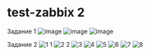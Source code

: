 # test-zabbix 2
Задание 1
![image](https://github.com/ZelinskiyAN/test-zabbix/assets/149052655/35bfed12-96cd-4808-a627-aba8ca6edf8e)
![image](https://github.com/ZelinskiyAN/test-zabbix/assets/149052655/c452a519-1b27-4faf-98db-a4ae7ac66525)
![image](https://github.com/ZelinskiyAN/test-zabbix/assets/149052655/f5873506-3b02-448b-a911-afae30a68521)


Задание 2
![1 1](https://github.com/ZelinskiyAN/test-zabbix/assets/149052655/fc753b13-3200-4c62-9244-36db1446bb05)
![2 2](https://github.com/ZelinskiyAN/test-zabbix/assets/149052655/84e2ef91-421c-41fb-8bd3-43ff93238eb5)
![3](https://github.com/ZelinskiyAN/test-zabbix/assets/149052655/968a48a2-52ee-49c4-af4b-ef62d1f15000)
![4](https://github.com/ZelinskiyAN/test-zabbix/assets/149052655/4d582be9-cd0f-42c9-a73f-7ae6ece98da6)
![5](https://github.com/ZelinskiyAN/test-zabbix/assets/149052655/85c2708e-cf45-4022-8aa5-5e77fabd5dc7)
![6](https://github.com/ZelinskiyAN/test-zabbix/assets/149052655/88dfa4a6-76c0-4d50-b9aa-cf2eeba51153)
![7](https://github.com/ZelinskiyAN/test-zabbix/assets/149052655/3d456057-7676-4607-b32d-e853e563345d)
![8](https://github.com/ZelinskiyAN/test-zabbix/assets/149052655/fecaaf20-2839-4cf0-978a-fb70fdc13a58)
